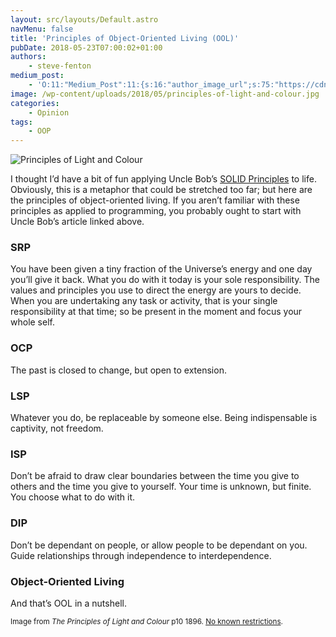 ```yaml
---
layout: src/layouts/Default.astro
navMenu: false
title: 'Principles of Object-Oriented Living (OOL)'
pubDate: 2018-05-23T07:00:02+01:00
authors:
    - steve-fenton
medium_post:
    - 'O:11:"Medium_Post":11:{s:16:"author_image_url";s:75:"https://cdn-images-1.medium.com/fit/c/400/400/1*eXkhfEuF41g5W_xnc_ydLA.jpeg";s:10:"author_url";s:38:"https://medium.com/@steve.fenton.co.uk";s:11:"byline_name";N;s:12:"byline_email";N;s:10:"cross_link";s:3:"yes";s:2:"id";s:12:"5453c7cd6ce5";s:21:"follower_notification";s:3:"yes";s:7:"license";s:19:"all-rights-reserved";s:14:"publication_id";s:2:"-1";s:6:"status";s:6:"public";s:3:"url";s:92:"https://medium.com/@steve.fenton.co.uk/principles-of-object-oriented-living-ool-5453c7cd6ce5";}'
image: /wp-content/uploads/2018/05/principles-of-light-and-colour.jpg
categories:
    - Opinion
tags:
    - OOP
---
```


![Principles of Light and Colour](/wp-content/uploads/2018/05/principles-of-light-and-colour.jpg)

I thought I’d have a bit of fun applying Uncle Bob’s [SOLID Principles](http://butunclebob.com/ArticleS.UncleBob.PrinciplesOfOod) to life. Obviously, this is a metaphor that could be stretched too far; but here are the principles of object-oriented living. If you aren’t familiar with these principles as applied to programming, you probably ought to start with Uncle Bob’s article linked above.

### SRP

You have been given a tiny fraction of the Universe’s energy and one day you’ll give it back. What you do with it today is your sole responsibility. The values and principles you use to direct the energy are yours to decide. When you are undertaking any task or activity, that is your single responsibility at that time; so be present in the moment and focus your whole self.

### OCP

The past is closed to change, but open to extension.

### LSP

Whatever you do, be replaceable by someone else. Being indispensable is captivity, not freedom.

### ISP

Don’t be afraid to draw clear boundaries between the time you give to others and the time you give to yourself. Your time is unknown, but finite. You choose what to do with it.

### DIP

Don’t be dependant on people, or allow people to be dependant on you. Guide relationships through independence to interdependence.

### Object-Oriented Living

And that’s OOL in a nutshell.

<small>Image from *The Principles of Light and Colour* p10 1896. [No known restrictions](https://archive.org/details/principlesofligh00babb).</small>